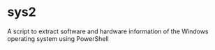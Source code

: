 # sys2
A script to extract software and hardware information of the Windows operating system using PowerShell
